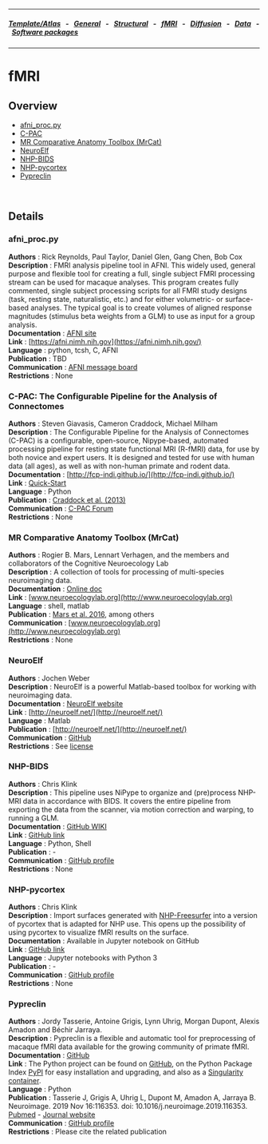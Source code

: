 
---

##### [Template/Atlas](templates_and_atlases.md) &nbsp;  - &nbsp;  [General](pipelines_general.md) &nbsp;  - &nbsp;  [Structural](pipelines_structural.md) &nbsp;  - &nbsp;  [fMRI](pipelines_fmri.md) &nbsp;  - &nbsp;  [Diffusion](pipelines_diffusion.md) &nbsp;  - &nbsp;  [Data](data_sharing.md) &nbsp;  - &nbsp; [Software packages](software_packages.md)      

---    

# fMRI

## Overview
- [afni_proc.py](pipelines_fmri.md#afni_procpy)       
- [C-PAC](pipelines_fmri.md#c-pac-the-configurable-pipeline-for-the-analysis-of-connectomes) 
- [MR Comparative Anatomy Toolbox (MrCat)](pipelines_fmri.md#mr-comparative-anatomy-toolbox-mrcat)
- [NeuroElf](pipelines_fmri.md#neuroelf) 
- [NHP-BIDS](pipelines_fmri.md#nhp-bids) 
- [NHP-pycortex](pipelines_fmri.md#nhp-pycortex) 
- [Pypreclin](pipelines_fmri.md#pypreclin) 

<br>

## Details

### afni_proc.py       
**Authors**         : Rick Reynolds, Paul Taylor, Daniel Glen, Gang Chen, Bob Cox 	             
**Description**     : FMRI analysis pipeline tool in AFNI.  This widely used, general purpose and flexible tool for creating a full, single subject FMRI processing stream can be used for macaque analyses. This program creates fully commented, single subject processing scripts for all FMRI study designs (task, resting state, naturalistic, etc.) and for either volumetric- or surface-based analyses. The typical goal is to create volumes of aligned response magnitudes (stimulus beta weights from a GLM) to use as input for a group analysis.        
**Documentation**   : [AFNI site](https://afni.nimh.nih.gov/pub/dist/doc/program_help/afni_proc.py.html)     
**Link**            : [https://afni.nimh.nih.gov](https://afni.nimh.nih.gov/)    
**Language**        : python, tcsh, C, AFNI                                                       
**Publication**     : TBD        
**Communication**   : [AFNI message board](https://afni.nimh.nih.gov/afni/community/board/list.php?1)               
**Restrictions**    : None 


### C-PAC: The Configurable Pipeline for the Analysis of Connectomes
**Authors**         : Steven Giavasis, Cameron Craddock, Michael Milham                                                               
**Description**     : The Configurable Pipeline for the Analysis of Connectomes (C-PAC) is a configurable, open-source, Nipype-based, automated processing pipeline for resting state functional MRI (R-fMRI) data, for use by both novice and expert users. It is designed and tested for use with human data (all ages), as well as with non-human primate and rodent data.                   
**Documentation**   : [http://fcp-indi.github.io/](http://fcp-indi.github.io/)                                      
**Link**            : [Quick-Start](http://fcp-indi.github.io/docs/user/quick.html)               
**Language**        : Python                                                  
**Publication**     : [Craddock et al. (2013)](https://www.frontiersin.org/10.3389/conf.fninf.2013.09.00042/event_abstract)         
**Communication**   : [C-PAC Forum](https://groups.google.com/forum/#!forum/cpax_forum)                                             
**Restrictions**    : None       

### MR Comparative Anatomy Toolbox (MrCat)       
**Authors**         : Rogier B. Mars, Lennart Verhagen, and the members and collaborators of the Cognitive Neuroecology Lab	             
**Description**     : A collection of tools for processing of multi-species neuroimaging data.                               
**Documentation**   : [Online doc](http://www.neuroecologylab.org)     
**Link**            : [www.neuroecologylab.org](http://www.neuroecologylab.org)    
**Language**        : shell, matlab                                                                                  
**Publication**     : [Mars et al. 2016](http://www.rbmars.dds.nl/pubs/Mars2016NBR.pdf), among others                        
**Communication**   : [www.neuroecologylab.org](http://www.neuroecologylab.org)                                           
**Restrictions**    : None  

### NeuroElf
**Authors**         : Jochen Weber                                                                             
**Description**     : NeuroElf is a powerful Matlab-based toolbox for working with neuroimaging data.                  
**Documentation**   : [NeuroElf website](http://neuroelf.net/)                                     
**Link**            : [http://neuroelf.net/](http://neuroelf.net/)         
**Language**        : Matlab                                                  
**Publication**     : [http://neuroelf.net/](http://neuroelf.net/)                                                                                        
**Communication**   : [GitHub](https://github.com/neuroelf/neuroelf-matlab)                                            
**Restrictions**    : See [license](http://neuroelf.net/wiki/doku.php?id=neuroelf_license)    


### NHP-BIDS     
**Authors**         : Chris Klink                                                                             
**Description**     : This pipeline uses NiPype to organize and (pre)process NHP-MRI data in accordance with BIDS. It covers the entire pipeline from exporting the data from the scanner, via motion correction and warping, to running a GLM.              
**Documentation**   : [GitHub WIKI](https://github.com/VisionandCognition/NHP-BIDS/wiki)                                                 
**Link**            : [GitHub link](https://github.com/VisionandCognition/NHP-BIDS/tree/public)         
**Language**        : Python, Shell                                                       
**Publication**     : -                                                                                       
**Communication**   : [GitHub profile](https://github.com/pcklink)                                            
**Restrictions**    : None                                                                                      

### NHP-pycortex     
**Authors**         : Chris Klink                                                                             
**Description**     : Import surfaces generated with [NHP-Freesurfer](pipelines_structural.md#NHP-Freesurfer) into a version of pycortex that is adapted for NHP use. This opens up the possibility of using pycortex to visualize fMRI results on the surface.                     
**Documentation**   : Available in Jupyter notebook on GitHub                                                 
**Link**            : [GitHub link](https://github.com/VisionandCognition/NHP-pycortex)         
**Language**        : Jupyter notebooks with Python 3                                                       
**Publication**     : -                                                                                       
**Communication**   : [GitHub profile](https://github.com/pcklink)                                            
**Restrictions**    : None  

### Pypreclin
**Authors**         : Jordy Tasserie, Antoine Grigis, Lynn Uhrig, Morgan Dupont, Alexis Amadon and Béchir Jarraya.                 
**Description**     : Pypreclin is a flexible and automatic tool for preprocessing of macaque fMRI data available for the growing community of primate fMRI.                                   
**Documentation**   : [GitHub](https://github.com/neurospin/pypreclin)      
**Link**            : The Python project can be found on [GitHub](https://github.com/neurospin/pypreclin), on the Python Package Index [PyPI](https://pypi.org/project/pypreclin/) for easy installation and upgrading, and also as a [Singularity container](biodev.cea.fr/pypreclin/pypreclin-ubuntu.simg).   <br> 
**Language**        : Python           
**Publication**     : Tasserie J, Grigis A, Uhrig L, Dupont M, Amadon A, Jarraya B. Neuroimage. 2019 Nov 16:116353. doi: 10.1016/j.neuroimage.2019.116353. [Pubmed](https://www.ncbi.nlm.nih.gov/pubmed/31743789) - [Journal website](https://www.sciencedirect.com/science/article/pii/S1053811919309449?via%3Dihub)  <br>
**Communication**   : [GitHub profile](https://github.com/AGrigis)         
**Restrictions**    : Please cite the related publication   
